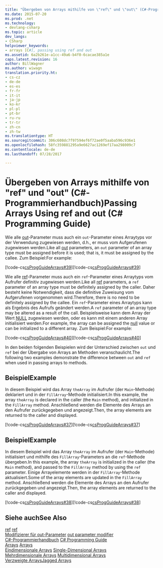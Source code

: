 ```yaml
---
title: "Übergeben von Arrays mithilfe von \"ref\" und \"out\" (C#-Programmierhandbuch)"
ms.date: 2015-07-20
ms.prod: .net
ms.technology:
- devlang-csharp
ms.topic: article
dev_langs:
- CSharp
helpviewer_keywords:
- arrays [C#], passing using ref and out
ms.assetid: 6a2b261e-a1cc-49a6-b4f0-6cacae385a1e
caps.latest.revision: 16
author: BillWagner
ms.author: wiwagn
translation.priority.ht:
- cs-cz
- de-de
- es-es
- fr-fr
- it-it
- ja-jp
- ko-kr
- pl-pl
- pt-br
- ru-ru
- tr-tr
- zh-cn
- zh-tw
ms.translationtype: HT
ms.sourcegitcommit: 306c608dc7f97594ef6f72ae0f5aaba596c936e1
ms.openlocfilehash: 58fc359881295a9e6627ac1269ef17aa298009c7
ms.contentlocale: de-de
ms.lasthandoff: 07/28/2017

---
```

# <a name="passing-arrays-using-ref-and-out-c-programming-guide"></a><span data-ttu-id="cd7c4-102">Übergeben von Arrays mithilfe von "ref" und "out" (C#-Programmierhandbuch)</span><span class="sxs-lookup"><span data-stu-id="cd7c4-102">Passing Arrays Using ref and out (C# Programming Guide)</span></span>
<span data-ttu-id="cd7c4-103">Wie alle [out](../../../csharp/language-reference/keywords/out.md)-Parameter muss auch ein `out`-Parameter eines Arraytyps vor der Verwendung zugewiesen werden, d.h., er muss vom Aufgerufenen zugewiesen werden.</span><span class="sxs-lookup"><span data-stu-id="cd7c4-103">Like all [out](../../../csharp/language-reference/keywords/out.md) parameters, an `out` parameter of an array type must be assigned before it is used; that is, it must be assigned by the callee.</span></span> <span data-ttu-id="cd7c4-104">Zum Beispiel:</span><span class="sxs-lookup"><span data-stu-id="cd7c4-104">For example:</span></span>  
  
 <span data-ttu-id="cd7c4-105">[!code-cs[csProgGuideArrays#39](../../../csharp/programming-guide/arrays/codesnippet/CSharp/passing-arrays-using-ref-and-out_1.cs)]</span><span class="sxs-lookup"><span data-stu-id="cd7c4-105">[!code-cs[csProgGuideArrays#39](../../../csharp/programming-guide/arrays/codesnippet/CSharp/passing-arrays-using-ref-and-out_1.cs)]</span></span>  
  
 <span data-ttu-id="cd7c4-106">Wie alle [ref](../../../csharp/language-reference/keywords/ref.md)-Parameter muss auch ein `ref`-Parameter eines Arraytyps vom Aufrufer definitiv zugewiesen werden.</span><span class="sxs-lookup"><span data-stu-id="cd7c4-106">Like all [ref](../../../csharp/language-reference/keywords/ref.md) parameters, a `ref` parameter of an array type must be definitely assigned by the caller.</span></span> <span data-ttu-id="cd7c4-107">Daher besteht keine Notwendigkeit, dass die definitive Zuweisung vom Aufgerufenen vorgenommen wird.</span><span class="sxs-lookup"><span data-stu-id="cd7c4-107">Therefore, there is no need to be definitely assigned by the callee.</span></span> <span data-ttu-id="cd7c4-108">Ein `ref`-Parameter eines Arraytyps kann als Ergebnis des Aufrufs geändert werden.</span><span class="sxs-lookup"><span data-stu-id="cd7c4-108">A `ref` parameter of an array type may be altered as a result of the call.</span></span> <span data-ttu-id="cd7c4-109">Beispielsweise kann dem Array der Wert [NULL](../../../csharp/language-reference/keywords/null.md) zugewiesen werden, oder es kann mit einem anderen Array initialisiert werden.</span><span class="sxs-lookup"><span data-stu-id="cd7c4-109">For example, the array can be assigned the [null](../../../csharp/language-reference/keywords/null.md) value or can be initialized to a different array.</span></span> <span data-ttu-id="cd7c4-110">Zum Beispiel:</span><span class="sxs-lookup"><span data-stu-id="cd7c4-110">For example:</span></span>  
  
 <span data-ttu-id="cd7c4-111">[!code-cs[csProgGuideArrays#40](../../../csharp/programming-guide/arrays/codesnippet/CSharp/passing-arrays-using-ref-and-out_2.cs)]</span><span class="sxs-lookup"><span data-stu-id="cd7c4-111">[!code-cs[csProgGuideArrays#40](../../../csharp/programming-guide/arrays/codesnippet/CSharp/passing-arrays-using-ref-and-out_2.cs)]</span></span>  
  
 <span data-ttu-id="cd7c4-112">In den beiden folgenden Beispielen wird der Unterschied zwischen `out` und `ref` bei der Übergabe von Arrays an Methoden veranschaulicht.</span><span class="sxs-lookup"><span data-stu-id="cd7c4-112">The following two examples demonstrate the difference between `out` and `ref` when used in passing arrays to methods.</span></span>  
  
## <a name="example"></a><span data-ttu-id="cd7c4-113">Beispiel</span><span class="sxs-lookup"><span data-stu-id="cd7c4-113">Example</span></span>  
 <span data-ttu-id="cd7c4-114">In diesem Beispiel wird das Array `theArray` im Aufrufer (der `Main`-Methode) deklariert und in der `FillArray`-Methode initialisiert.</span><span class="sxs-lookup"><span data-stu-id="cd7c4-114">In this example, the array `theArray` is declared in the caller (the `Main` method), and initialized in the `FillArray` method.</span></span> <span data-ttu-id="cd7c4-115">Anschließend werden die Elemente des Arrays an den Aufrufer zurückgegeben und angezeigt.</span><span class="sxs-lookup"><span data-stu-id="cd7c4-115">Then, the array elements are returned to the caller and displayed.</span></span>  
  
 <span data-ttu-id="cd7c4-116">[!code-cs[csProgGuideArrays#37](../../../csharp/programming-guide/arrays/codesnippet/CSharp/passing-arrays-using-ref-and-out_3.cs)]</span><span class="sxs-lookup"><span data-stu-id="cd7c4-116">[!code-cs[csProgGuideArrays#37](../../../csharp/programming-guide/arrays/codesnippet/CSharp/passing-arrays-using-ref-and-out_3.cs)]</span></span>  
  
## <a name="example"></a><span data-ttu-id="cd7c4-117">Beispiel</span><span class="sxs-lookup"><span data-stu-id="cd7c4-117">Example</span></span>  
 <span data-ttu-id="cd7c4-118">In diesem Beispiel wird das Array `theArray` im Aufrufer (der `Main`-Methode) initialisiert und mithilfe des `FillArray`-Parameters an die `ref`-Methode übergeben.</span><span class="sxs-lookup"><span data-stu-id="cd7c4-118">In this example, the array `theArray` is initialized in the caller (the `Main` method), and passed to the `FillArray` method by using the `ref` parameter.</span></span> <span data-ttu-id="cd7c4-119">Einige Arrayelemente werden in der `FillArray`-Methode aktualisiert.</span><span class="sxs-lookup"><span data-stu-id="cd7c4-119">Some of the array elements are updated in the `FillArray` method.</span></span> <span data-ttu-id="cd7c4-120">Anschließend werden die Elemente des Arrays an den Aufrufer zurückgegeben und angezeigt.</span><span class="sxs-lookup"><span data-stu-id="cd7c4-120">Then, the array elements are returned to the caller and displayed.</span></span>  
  
 <span data-ttu-id="cd7c4-121">[!code-cs[csProgGuideArrays#38](../../../csharp/programming-guide/arrays/codesnippet/CSharp/passing-arrays-using-ref-and-out_4.cs)]</span><span class="sxs-lookup"><span data-stu-id="cd7c4-121">[!code-cs[csProgGuideArrays#38](../../../csharp/programming-guide/arrays/codesnippet/CSharp/passing-arrays-using-ref-and-out_4.cs)]</span></span>  
  
## <a name="see-also"></a><span data-ttu-id="cd7c4-122">Siehe auch</span><span class="sxs-lookup"><span data-stu-id="cd7c4-122">See Also</span></span>  
 <span data-ttu-id="cd7c4-123">[ref](../../../csharp/language-reference/keywords/ref.md) </span><span class="sxs-lookup"><span data-stu-id="cd7c4-123">[ref](../../../csharp/language-reference/keywords/ref.md) </span></span>  
 <span data-ttu-id="cd7c4-124">[Modifizierer für out-Parameter](../../../csharp/language-reference/keywords/out-parameter-modifier.md) </span><span class="sxs-lookup"><span data-stu-id="cd7c4-124">[out parameter modifier](../../../csharp/language-reference/keywords/out-parameter-modifier.md) </span></span>  
 <span data-ttu-id="cd7c4-125">[C#-Programmierhandbuch](../../../csharp/programming-guide/index.md) </span><span class="sxs-lookup"><span data-stu-id="cd7c4-125">[C# Programming Guide](../../../csharp/programming-guide/index.md) </span></span>  
 <span data-ttu-id="cd7c4-126">[Arrays](../../../csharp/programming-guide/arrays/index.md) </span><span class="sxs-lookup"><span data-stu-id="cd7c4-126">[Arrays](../../../csharp/programming-guide/arrays/index.md) </span></span>  
 <span data-ttu-id="cd7c4-127">[Eindimensionale Arrays](../../../csharp/programming-guide/arrays/single-dimensional-arrays.md) </span><span class="sxs-lookup"><span data-stu-id="cd7c4-127">[Single-Dimensional Arrays](../../../csharp/programming-guide/arrays/single-dimensional-arrays.md) </span></span>  
 <span data-ttu-id="cd7c4-128">[Mehrdimensionale Arrays](../../../csharp/programming-guide/arrays/multidimensional-arrays.md) </span><span class="sxs-lookup"><span data-stu-id="cd7c4-128">[Multidimensional Arrays](../../../csharp/programming-guide/arrays/multidimensional-arrays.md) </span></span>  
 [<span data-ttu-id="cd7c4-129">Verzweigte Arrays</span><span class="sxs-lookup"><span data-stu-id="cd7c4-129">Jagged Arrays</span></span>](../../../csharp/programming-guide/arrays/jagged-arrays.md)

